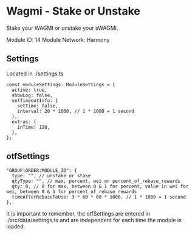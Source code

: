 # Wagmi - Stake or Unstake
Stake your WAGMI or unstake your sWAGMI.

Module ID: 14
Module Network: Harmony

## Settings
Located in ./settings.ts
```
const moduleSettings: ModuleSettings = {
  active: true,
  showLog: false,
  setTimeoutInfo: {
    setTime: false,
    interval: 20 * 1000, // 1 * 1000 = 1 second
  },
  extras: {
    inTime: 120,
  },
};
```

## otfSettings
```
"GROUP:ORDER:MODULE_ID": {
  type: "", // unstake or stake
  qtyType: "", // max, percent, wei or percent_of_rebase_rewards
  qty: 0, // 0 for max, between 0 & 1 for percent, value in wei for wei, between 0 & 1 for percent_of_rebase_rewards
  timeAfterRebaseToUse: 3 * 60 * 60 * 1000, // 1 * 1000 = 1 second
},
```
It is important to remember, the otfSettings are entered in ./src/data/settings.ts and are independent for each time the module is loaded.